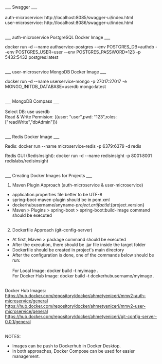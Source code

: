 ___ Swagger ___ <br /><br />
auth-microservice: http://localhost:8085/swagger-ui/index.html <br />
user-microservice: http://localhost:8086/swagger-ui/index.html 
<br /><br />

___ auth-microservice PostgreSQL Docker Image ___ <br />

docker run -d --name authservice-postgres --env POSTGRES_DB=authdb --env POSTGRES_USER=user --env POSTGRES_PASSWORD=123 -p 5432:5432 postgres:latest 
<br /><br />

___ user-microservice MongoDB Docker Image ___ <br />

docker run -d --name userservice-mongo -p 27017:27017 -e MONGO_INITDB_DATABASE=userdb mongo:latest
<br /><br />

___ MongoDB Compass ___ <br /><br />
Select DB: use userdb <br />
Read & Write Permision: ({user: "user",pwd: "123",roles: ["readWrite","dbAdmin"]})
<br /><br />

___ Redis Docker Image ___ <br />

Redis: docker run --name microservice-redis -p 6379:6379 -d redis
<br />

Redis GUI (RedisInsight): docker run -d --name redisinsight -p 8001:8001 redislabs/redisinsight
<br /><br />

___ Creating Docker Images for Projects ___ <br />

1) Maven Plugin Approach (auth-microservice & user-microservice) <br />
- application.properties file better to be UTF-8
- <artifactId>spring-boot-maven-plugin</artifactId> should be in pom.xml <br />
- <name>dockerhubusername/anyname-${project.artifactId}:${project.version}</name> <br />
- Maven > Plugins > spring-boot > spring-boot:build-image command should be executed <br /><br />

2) Dockerfile Approach (git-config-server) <br />
- At first, Maven > package command should be executed <br />
- After the execution, there should be .jar file inside the target folder <br />
- Dockerfile should be created in project's main directory <br />
- After the configuration is done, one of the commands below should be run: <br /><br />
For Local Image:       docker build -t myimage . <br />
For Docker Hub Image:  docker build -t dockerhubusername/myimage . <br /><br />

Docker Hub Images: <br />
https://hub.docker.com/repository/docker/ahmetyeniceri/mmv2-auth-microservice/general <br />
https://hub.docker.com/repository/docker/ahmetyeniceri/mmv2-user-microservice/general <br />
https://hub.docker.com/repository/docker/ahmetyeniceri/git-config-server-0.0.1/general <br /><br />

NOTES: 
- Images can be push to Dockerhub in Docker Desktop. <br />
- In both approaches, Docker Compose can be used for easier management.
